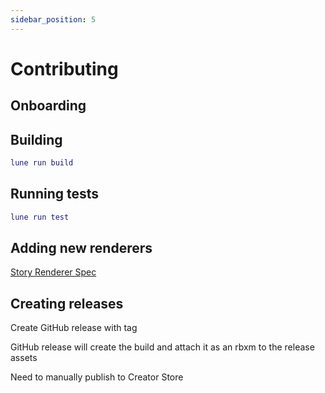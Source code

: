 ```yaml
---
sidebar_position: 5
---
```


# Contributing

## Onboarding

## Building

```lua
lune run build
```

## Running tests

```lua
lune run test
```

## Adding new renderers

[Story Renderer Spec](https://www.notion.so/Story-Renderer-Spec-4260feeab4574ad68f87006dee57cf75?pvs=21)

## Creating releases

Create GitHub release with tag

GitHub release will create the build and attach it as an rbxm to the release assets

Need to manually publish to Creator Store
